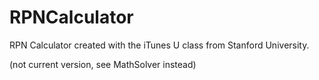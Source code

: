 RPNCalculator
=============

RPN Calculator created with the iTunes U class from Stanford University.

(not current version, see MathSolver instead)
